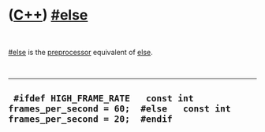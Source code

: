 
 

 

 

 

 

([C++](Cpp.md)) [\#else](CppPreElse.md)
=========================================

 

[\#else](CppPreElse.md) is the [preprocessor](CppPreprocessor.md)
equivalent of [else](CppElse.md).

 

  ------------------------------------------------------------------------------------------------------------------
  ` #ifdef HIGH_FRAME_RATE   const int frames_per_second = 60;  #else   const int frames_per_second = 20;  #endif`
  ------------------------------------------------------------------------------------------------------------------

 

 

 

 

 

 

